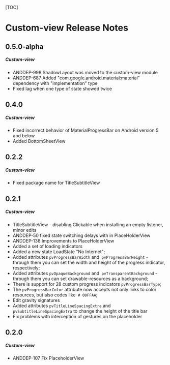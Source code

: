 [TOC]
# Custom-view Release Notes
## 0.5.0-alpha
##### Custom-view
* ANDDEP-998 ShadowLayout was moved to the custom-view module
* ANDDEP-687 Added "com.google.android.material:material" dependency with "implementation" type
* Fixed lag when one type of state showed twice
## 0.4.0
##### Custom-view
* Fixed incorrect behavior of MaterialProgressBar on Android version 5 and below
* Added BottomSheetView
## 0.2.2
##### Custom-view
* Fixed package name for TitleSubtitleView
## 0.2.1
##### Custom-view
* TitleSubtitleView - disabling Clickable when installing an empty listener, minor edits
* ANDDEP-50 fixed state switching delays with in PlaceHolderView
* ANDDEP-138 Improvements to PlaceHolderView
* Added a set of loading indicators
* Added a new state LoadState "No Internet";
* Added attributes `pvProgressBarWidth` and` pvProgressBarHeight` - through them you can set the width and height of the progress indicator, respectively;
* Added attributes `pvOpaqueBackground` and` pvTransparentBackground` - through them you can set drawable-resources as a background;
* There is support for 28 custom progress indicators `pvProgressBarType`;
* The `pvProgressBarColor` attribute now accepts not only links to color resources, but also codes like` # 00FFAA`;
* Edit gravity signatures
* Added attributes `pvTitleLineSpacingExtra` and` pvSubtitleLineSpacingExtra` to change the height of the title bar
* Fix problems with interception of gestures on the placeholder
## 0.2.0
##### Custom-view
* ANDDEP-107 Fix PlaceholderView